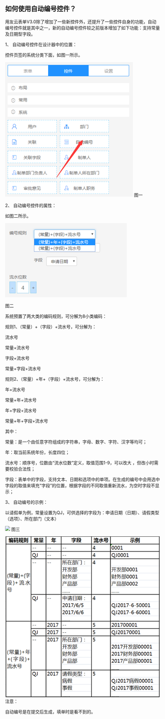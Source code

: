 ## 如何使用自动编号控件？

用友云表单V3.0除了增加了一些新控件外，还提升了一些控件自身的功能，自动编号控件就是其中之一，新的自动编号控件较之前版本增加了如下功能：支持常量及日期型字段。

1、 自动编号控件在设计器中的位置：

控件页签的系统分类下面，如图一所示。

![](/articles/form/4-2/images/image_bm01.png)
图一

2、 自动编号控件的属性：

如图二所示。

![](/articles/form/4-2/images/image_bm03.png)

图二

系统预置了两大类的编码规则，可分解为8小类编码：

规则1、（常量）+（字段）+流水号，可分解为：

流水号

常量+流水号

字段+流水号

常量+字段+流水号

规则2、（常量）+年+（字段）+流水号，可分解为：

年+流水号

常量+年+流水号

年+字段+流水号

常量+年+字段+流水号

其中：

常量：是一个由任意字符组成的字符串，字母、数字、字符、汉字等均可；

年：取当前系统年份，长度四位；

流水号：顺序号，位数由“流水位数”定义，取值范围1-9，可以改大 ，但改小时需要校验合法性；

字段：表单中的字段，支持文本、日期和选项中的单项。在生成的编号中会用选中字段的取值来填充“字段”的位置，根据字段的不同取值重新流水，为空时字段不显示；

3、 自动编号的示例：

以请假单为例，常量设置为QJ，可供选择的字段为：申请日期（日期）、请假类型（选项）、所在部门（文本）

![![](/assets/请假单.png)
](/articles/form/4-2/images/image_spyj01.png)
图三

![](/articles/form/4-2/images/image_bm02.png)
注意：

自动编号是在提交后生成，填单时是看不到的。

